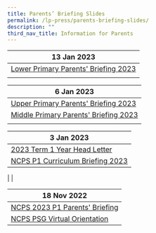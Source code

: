 ```yaml
---
title: Parents’ Briefing Slides
permalink: /lp-press/parents-briefing-slides/
description: ""
third_nav_title: Information for Parents
---
```

| **13 Jan 2023** | 
| -------- | 
|[Lower Primary Parents' Briefing 2023](https://drive.google.com/file/d/1n7vvkSIkcljT8gpb3_VU_82Hq5JvZROw/view?usp=share_link)  |
|  | 


| **6 Jan 2023** | 
| -------- | 
|[Upper Primary Parents' Briefing 2023](https://drive.google.com/file/d/1x7XvIigfja-90hPFMJkNP_3tHoErYkwv/view?usp=share_link)  |
|[Middle Primary Parents' Briefing 2023](https://drive.google.com/file/d/1DLi-bUCLuStgwi873N5mhuE-MGvCQvsx/view?usp=share_link)  |
|  | 

| **3 Jan 2023** | 
| -------- | 
|[2023 Term 1 Year Head Letter](https://drive.google.com/file/d/1IFwl6k-fxLZPm6qhNLeqfLSQKkvMaHwq/view?usp=share_link)  | 
|[NCPS P1 Curriculum Briefing 2023](https://drive.google.com/file/d/1ffyuthJJoFac7-h2YqcGYMLUpJIqy4dl/view?usp=share_link)  |

|  | 

| **18 Nov 2022** | 
| -------- | 
|[NCPS 2023 P1 Parents' Briefing](https://drive.google.com/file/d/1ZlfEFWIwpjn0QsHi-28pv-u6Ho5xpup6/view?usp=sharing)  | 
|[NCPS PSG Virtual Orientation](https://drive.google.com/file/d/1VlDz2BCrojGiJsGlECshqBrt_TNMtfWr/view?usp=sharing)  |